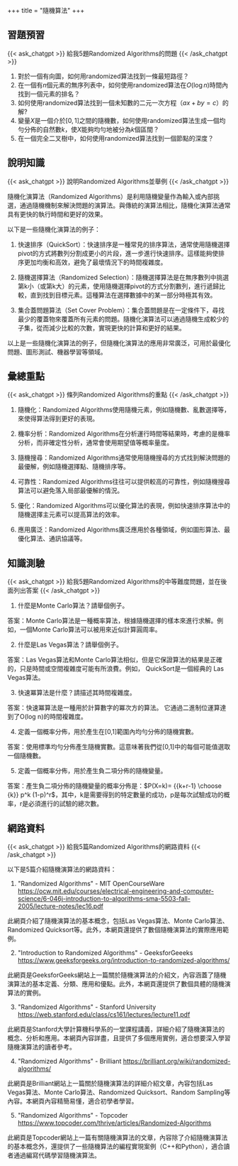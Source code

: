 +++
title = "隨機算法"
+++
## 習題預習
{{< ask_chatgpt >}}
給我5題Randomized Algorithms的問題
{{< /ask_chatgpt >}}



1. 對於一個有向圖，如何用randomized算法找到一條最短路徑？
2. 在一個有$n$個元素的無序列表中，如何使用randomized算法在$O(\log n)$時間內找到一個元素的排名？
3. 如何使用randomized算法找到一個未知數的二元一次方程（$ax+by=c$）的解?
4. 變量$X$是一個介於$[0,1]$之間的隨機數，如何使用randomized算法生成一個均勻分佈的自然數$k$，使$X$能夠均勻地被分為$k$個區間？
5. 在一個完全二叉樹中，如何使用randomized算法找到一個節點的深度？   

## 說明知識
{{< ask_chatgpt >}}
說明Randomized Algorithms並舉例
{{< /ask_chatgpt >}}



隨機化演算法（Randomized Algorithms）是利用隨機變量作為輸入或內部挑選，通過隨機機制來解決問題的演算法。與傳統的演算法相比，隨機化演算法通常具有更快的執行時間和更好的效果。

以下是一些隨機化演算法的例子：

1. 快速排序（QuickSort）：快速排序是一種常見的排序算法，通常使用隨機選擇pivot的方式將數列分割成更小的片段，進一步進行快速排序。這樣能夠使排序更加均衡和高效，避免了最壞情況下的時間複雜度。

2. 隨機選擇算法（Randomized Selection）：隨機選擇算法是在無序數列中挑選第k小（或第k大）的元素，使用隨機選擇pivot的方式分割數列，進行遞歸比較，直到找到目標元素。這種算法在選擇數據中的某一部分時極其有效。

3. 集合蓋問題算法（Set Cover Problem）：集合蓋問題是在一定條件下，尋找最少的覆蓋物來覆蓋所有元素的問題。隨機化演算法可以通過隨機生成較少的子集，從而減少比較的次數，實現更快的計算和更好的結果。

以上是一些隨機化演算法的例子，但隨機化演算法的應用非常廣泛，可用於最優化問題、圖形測試、機器學習等領域。   

## 彙總重點
{{< ask_chatgpt >}}
條列Randomized Algorithms的重點
{{< /ask_chatgpt >}}



1. 隨機化：Randomized Algorithms使用隨機元素，例如隨機數、亂數選擇等，來使得算法得到更好的表現。

2. 機率分析：Randomized Algorithms在分析運行時間等結果時，考慮的是機率分析，而非確定性分析，通常會使用期望值等概率量度。

3. 隨機搜尋：Randomized Algorithms通常使用隨機搜尋的方式找到解決問題的最優解，例如隨機選擇點、隨機排序等。

4. 可靠性：Randomized Algorithms往往可以提供較高的可靠性，例如隨機搜尋算法可以避免落入局部最優解的情況。

5. 優化：Randomized Algorithms可以優化算法的表現，例如快速排序算法中的隨機選擇主元素可以提高算法的效率。

6. 應用廣泛：Randomized Algorithms廣泛應用於各種領域，例如圖形算法、最優化算法、通訊協議等。   

## 知識測驗
{{< ask_chatgpt >}}
給我5題Randomized Algorithms的中等難度問題，並在後面列出答案
{{< /ask_chatgpt >}}



1. 什麼是Monte Carlo算法？請舉個例子。

答案：Monte Carlo算法是一種概率算法，根據隨機選擇的樣本來進行求解。例如，一個Monte Carlo算法可以被用來近似計算圓周率。

2. 什麼是Las Vegas算法？請舉個例子。

答案：Las Vegas算法和Monte Carlo算法相似，但是它保證算法的結果是正確的，只是時間或空間複雜度可能有所浪費。例如， QuickSort是一個經典的 Las Vegas算法。

3. 快速冪算法是什麼？請描述其時間複雜度。

答案：快速冪算法是一種用於計算數字的冪次方的算法。 它通過二進制位運算達到了O(log n)的時間複雜度。

4. 定義一個概率分佈，用於產生在[0,1]範圍內均勻分佈的隨機實數。

答案：使用標準均勻分佈產生隨機實數。這意味著我們從[0,1]中的每個可能值選取一個隨機數。

5. 定義一個概率分佈，用於產生負二項分佈的隨機變量。

答案：產生負二項分佈的隨機變量的概率分佈是：$P(X=k)= {{k+r-1} \choose {k}} p^k (1-p)^r$，其中，k是需要得到的特定數量的成功，p是每次試驗成功的概率，r是必須進行的試驗的總次數。   

## 網路資料
{{< ask_chatgpt >}}
給我5篇Randomized Algorithms的網路資料
{{< /ask_chatgpt >}}



以下是5篇介紹隨機演算法的網路資料：

1. "Randomized Algorithms" - MIT OpenCourseWare
https://ocw.mit.edu/courses/electrical-engineering-and-computer-science/6-046j-introduction-to-algorithms-sma-5503-fall-2005/lecture-notes/lec16.pdf

此網頁介紹了隨機演算法的基本概念，包括Las Vegas算法、Monte Carlo算法、Randomized Quicksort等。此外，本網頁還提供了數個隨機演算法的實際應用範例。

2. "Introduction to Randomized Algorithms" - GeeksforGeeeks
https://www.geeksforgeeks.org/introduction-to-randomized-algorithms/

此網頁是GeeksforGeeks網站上一篇關於隨機演算法的介紹文，內容涵蓋了隨機演算法的基本定義、分類、應用和優點。此外，本網頁還提供了數個具體的隨機演算法的實例。

3. "Randomized Algorithms" - Stanford University
https://web.stanford.edu/class/cs161/lectures/lecture11.pdf

此網頁是Stanford大學計算機科學系的一堂課程講義，詳細介紹了隨機演算法的概念、分析和應用。本網頁內容詳盡，且提供了多個應用實例，適合想要深入學習隨機演算法的讀者參考。

4. "Randomized Algorithms" - Brilliant
https://brilliant.org/wiki/randomized-algorithms/

此網頁是Brilliant網站上一篇關於隨機演算法的詳細介紹文章，內容包括Las Vegas算法、Monte Carlo算法、Randomized Quicksort、Random Sampling等內容。本網頁內容精簡易懂，適合初學者學習。

5. "Randomized Algorithms" - Topcoder
https://www.topcoder.com/thrive/articles/Randomized-Algorithms

此網頁是Topcoder網站上一篇有關隨機演算法的文章，內容除了介紹隨機演算法的基本概念外，還提供了一些隨機算法的編程實現案例（C++和Python），適合讀者通過編寫代碼學習隨機演算法。   

